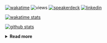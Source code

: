 [![wakatime](https://wakatime.com/badge/user/ddf27f94-292a-4343-b7eb-1143a4c6cf87.svg)](https://wakatime.com/@ddf27f94-292a-4343-b7eb-1143a4c6cf87)
![views](https://komarev.com/ghpvc/?username=chck&color=blueviolet)
[![speakerdeck](https://img.shields.io/badge/Speaker_Deck-chck-8a2be2?style=flat-square&logo=speaker-deck)](https://speakerdeck.com/chck)
[![linkedin](https://img.shields.io/badge/LinkedIn-chck-8a2be2?style=flat-square&logo=linkedin)](https://www.linkedin.com/in/chck/)

[![wakatime stats](https://github-readme-stats-nine-umber-51.vercel.app/api/wakatime?username=chck&layout=compact&count_private=true&hide_title=true&hide=Other&theme=buefy&langs_count=14)](https://wakatime.com/@chck?rank=me)

[![github stats](https://github-readme-stats-nine-umber-51.vercel.app/api?username=chck&count_private=true&show_icons=true&hide_title=true&theme=buefy)](https://github.com/anuraghazra/github-readme-stats)

<details>
  <summary><b>Read more</b></summary>
  <br>

  <!--START_SECTION:waka-->
**🐱 My GitHub Data** 

> 📦 126.2 kB Used in GitHub's Storage 
 > 
> 🏆 511 Contributions in the Year 2025
 > 
> 💼 Opted to Hire
 > 
> 📜 133 Public Repositories 
 > 
> 🔑 24 Private Repositories 
 > 
**I'm a Night 🦉** 

```text
🌞 Morning                1457 commits        █████░░░░░░░░░░░░░░░░░░░░   18.31 % 
🌆 Daytime                2352 commits        ███████░░░░░░░░░░░░░░░░░░   29.56 % 
🌃 Evening                2199 commits        ███████░░░░░░░░░░░░░░░░░░   27.63 % 
🌙 Night                  1950 commits        ██████░░░░░░░░░░░░░░░░░░░   24.50 % 
```
📅 **I'm Most Productive on Thursday** 

```text
Monday                   1435 commits        █████░░░░░░░░░░░░░░░░░░░░   18.03 % 
Tuesday                  1212 commits        ████░░░░░░░░░░░░░░░░░░░░░   15.23 % 
Wednesday                1511 commits        █████░░░░░░░░░░░░░░░░░░░░   18.99 % 
Thursday                 1639 commits        █████░░░░░░░░░░░░░░░░░░░░   20.60 % 
Friday                   949 commits         ███░░░░░░░░░░░░░░░░░░░░░░   11.93 % 
Saturday                 495 commits         ██░░░░░░░░░░░░░░░░░░░░░░░   06.22 % 
Sunday                   717 commits         ██░░░░░░░░░░░░░░░░░░░░░░░   09.01 % 
```


📊 **This Week I Spent My Time On** 

```text
💬 Programming Languages: 
Other                    24 hrs 54 mins      ██████████████████░░░░░░░   71.88 % 
Python                   3 hrs 12 mins       ██░░░░░░░░░░░░░░░░░░░░░░░   09.24 % 
Markdown                 1 hr 52 mins        █░░░░░░░░░░░░░░░░░░░░░░░░   05.41 % 
Terraform                1 hr 46 mins        █░░░░░░░░░░░░░░░░░░░░░░░░   05.12 % 
YAML                     1 hr                █░░░░░░░░░░░░░░░░░░░░░░░░   02.93 % 

🔥 Editors: 
Chrome                   28 hrs 13 mins      ████████████████████░░░░░   81.45 % 
PyCharm                  4 hrs 17 mins       ███░░░░░░░░░░░░░░░░░░░░░░   12.37 % 
Neovim                   1 hr 11 mins        █░░░░░░░░░░░░░░░░░░░░░░░░   03.43 % 
Obsidian                 53 mins             █░░░░░░░░░░░░░░░░░░░░░░░░   02.59 % 
Zed                      3 mins              ░░░░░░░░░░░░░░░░░░░░░░░░░   00.16 % 
```

**I Mostly Code in Python** 

```text
Python                   47 repos            █████████░░░░░░░░░░░░░░░░   34.31 % 
Jupyter Notebook         19 repos            ███░░░░░░░░░░░░░░░░░░░░░░   13.87 % 
Ruby                     11 repos            ██░░░░░░░░░░░░░░░░░░░░░░░   08.03 % 
Rust                     8 repos             █░░░░░░░░░░░░░░░░░░░░░░░░   05.84 % 
TypeScript               6 repos             █░░░░░░░░░░░░░░░░░░░░░░░░   04.38 % 
```



**Timeline**

![Lines of Code chart](https://raw.githubusercontent.com/chck/chck/main/assets/bar_graph.png)


 Last Updated on 2025-06-12 02:13 UTC
<!--END_SECTION:waka-->
</details>

